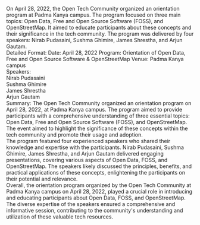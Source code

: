 On April 28, 2022, the Open Tech Community organized an orientation program at
Padma Kanya campus. The program focused on three main topics: Open Data, Free
and Open Source Software (FOSS), and OpenStreetMap. It aimed to educate
participants about these concepts and their significance in the tech
community. The program was delivered by four speakers: Nirab Pudasaini, Sushma
Ghimire, James Shrestha, and Arjun Gautam.  
Detailed Format: Date: April 28, 2022 Program: Orientation of Open Data, Free
and Open Source Software & OpenStreetMap Venue: Padma Kanya campus  
Speakers:  
Nirab Pudasaini  
Sushma Ghimire  
James Shrestha  
Arjun Gautam  
Summary: The Open Tech Community organized an orientation program on April 28,
2022, at Padma Kanya campus. The program aimed to provide participants with a
comprehensive understanding of three essential topics: Open Data, Free and
Open Source Software (FOSS), and OpenStreetMap. The event aimed to highlight
the significance of these concepts within the tech community and promote their
usage and adoption.  
The program featured four experienced speakers who shared their knowledge and
expertise with the participants. Nirab Pudasaini, Sushma Ghimire, James
Shrestha, and Arjun Gautam delivered engaging presentations, covering various
aspects of Open Data, FOSS, and OpenStreetMap. The speakers likely discussed
the principles, benefits, and practical applications of these concepts,
enlightening the participants on their potential and relevance.  
Overall, the orientation program organized by the Open Tech Community at Padma
Kanya campus on April 28, 2022, played a crucial role in introducing and
educating participants about Open Data, FOSS, and OpenStreetMap. The diverse
expertise of the speakers ensured a comprehensive and informative session,
contributing to the community's understanding and utilization of these
valuable tech resources.

